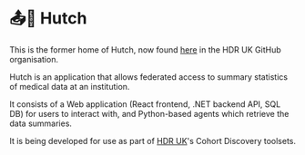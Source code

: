 # 📤🐇 Hutch

This is the former home of Hutch, now found [here](https://github.com/hdruk/hutch) in the HDR UK GitHub organisation.

Hutch is an application that allows federated access to summary statistics of medical data at an institution.

It consists of a Web application (React frontend, .NET backend API, SQL DB) for users to interact with, and Python-based agents which retrieve the data summaries.

It is being developed for use as part of [HDR UK](https://github.com/hdruk)'s Cohort Discovery toolsets.
